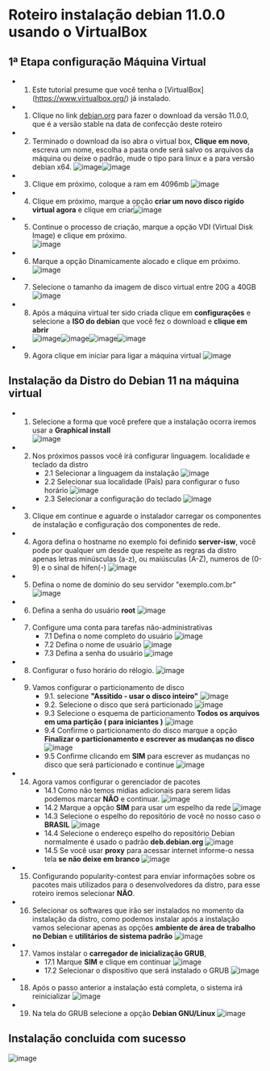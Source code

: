 # Roteiro instalação debian 11.0.0 usando o VirtualBox

## **1ª Etapa configuração Máquina Virtual**
- 1. Este tutorial presume que você tenha o [VirtualBox] (https://www.virtualbox.org/) já instalado.
- 1. Clique no link [debian.org](https://cdimage.debian.org/debian-cd/current/arm64/iso-dvd/debian-11.0.0-arm64-DVD-1.iso)  para fazer o download da versão 11.0.0, que é a versão stable na data de confecção deste roteiro
- 2. Terminado o download da iso abra o virtual box,  **Clique em novo**, escreva um nome, escolha a pasta onde será salvo os arquivos da máquina ou deixe o padrão, mude o tipo para linux e a para versão debian x64. ![image](img/1.png)![image](img/2.png)
- 3. Clique em próximo, coloque a ram em 4096mb  ![image](img/3.png)
- 4. Clique em próximo, marque a opção **criar um novo disco rigído virtual agora** e clique em criar![image](img/4.png)
- 5. Continue o processo de criação, marque a opção VDI (Virtual Disk Image) e clique em próximo.<br />![image](img/5.png)
- 6. Marque a opção Dinamicamente alocado e clique em próximo.<br />![image](img/6.png)
- 7. Selecione o tamanho da imagem de disco virtual entre 20G a 40GB <br />![image](img/7.png)
- 8. Após a máquina virtual ter sido criada clique em **configurações** e selecione a **ISO do debian** que você fez o download e **clique em abrir** <br />![image](img/8.png)![image](img/8-1.png)![image](img/8-2.png)![image](img/8-3.png)
- 9. Agora clique em iniciar para ligar a máquina virtual ![image](img/9.png)
## **Instalação da Distro do Debian 11 na máquina virtual**
- 1. Selecione a forma que você prefere que a instalação ocorra iremos usar a **Graphical install** <br />![image](img/10-1.png)
- 2. Nos próximos passos você irá configurar linguagem. localidade e teclado da distro
     - 2.1 Selecionar a linguagem da instalação
    ![image](img/10-2.png)
     - 2.2 Selecionar sua localidade (País) para configurar o fuso horário 
    ![image](img/10-3.png)
     - 2.3 Selecionar a configuração do teclado
    ![image](img/10-4.png)
- 3.  Clique em continue e aguarde o instalador carregar os componentes de instalação e configuração dos componentes de rede.
- 4.  Agora defina o hostname no exemplo foi definido **server-isw**, você pode por qualquer um desde que respeite as regras da distro apenas letras minúsculas (a-z), ou maiúsculas (A-Z), numeros de (0-9) e o sinal de hífen(-)
    ![image](img/11.png)
- 5. Defina o nome de dominio do seu servidor "exemplo.com.br"
    ![image](img/12.png)
- 6.  Defina a senha do usuário **root**
    ![image](img/13.png)
- 7. Configure uma conta para tarefas não-administrativas
      - 7.1 Defina o nome completo do usuário
    ![image](img/14.png)
      - 7.2 Defina o nome de usuário
    ![image](img/15.png)
      - 7.3 Defina a senha do usuário
    ![image](img/16.png)
- 8. Configurar o fuso horário do rélogio.
    ![image](img/17.png)
- 9.  Vamos configurar o particionamento de disco 
      - 9.1.  selecione **"Assitido - usar o disco inteiro"**
    ![image](img/18.png)
      - 9.2.  Selecione o disco que será particionado
    ![image](img/19.png)
      - 9.3 Selecione o esquema de particionamento **Todos os arquivos em uma partição ( para iniciantes )**
    ![image](img/20.png)
      - 9.4 Confirme o particionamento do disco marque a opção **Finalizar o particionamento e escrever as mudanças no disco**
    ![image](img/21.png)
      - 9.5 Confirme clicando em **SIM** para escrever as mudanças no disco que será particionado e continue
    ![image](img/22.png)
- 14.  Agora vamos configurar o gerenciador de pacotes
        - 14.1 Como não temos midias adicionais para serem lidas podemos marcar **NÃO** e continuar.
        ![image](img/23.png)
        - 14.2 Marque a opção **SIM** para usar um espelho da rede
        ![image](img/24.png)
        - 14.3 Selecione o espelho do repositório de você no nosso caso o **BRASIL** 
        ![image](img/25.png)
        - 14.4 Selecione o endereço espelho do repositório Debian normalmente é usado o padrão **deb.debian.org**
        ![image](img/26.png)
        - 14.5 Se você usar **proxy** para acessar internet informe-o nessa tela **se não deixe em branco**
        ![image](img/27.png)
- 15. Configurando popularity-contest para enviar informações sobre os pacotes mais utilizados para o desenvolvedores da distro, para esse roteiro iremos selecionar **NÃO**.
- 16. Selecionar os softwares que irão ser instalados no momento da instalação da distro, como podemos instalar após a instalação vamos selecionar apenas as opções **ambiente de área de trabalho no Debian** e **utilitários de sistema padrão** ![image](img/28.png)
- 17. Vamos instalar o **carregador de inicialização GRUB**, 
        - 17.1 Marque **SIM** e clique em continuar ![image](img/29.png)
        - 17.2 Selecionar o dispositivo que será instalado o GRUB ![image](img/30.png)
- 18. Após o passo anterior a instalação está completa, o sistema irá reinicializar ![image](img/31.png)
- 19. Na tela do GRUB selecione a opção **Debian GNU/Linux** ![image](img/32.png)


## **Instalação concluida com sucesso**
![image](img/33.png)
